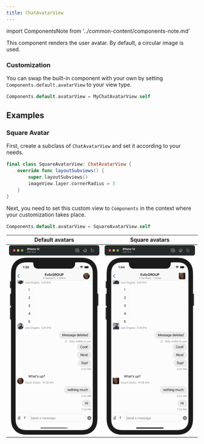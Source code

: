```yaml
---
title: ChatAvatarView
---
```


import ComponentsNote from '../common-content/components-note.md'

This component renders the user avatar. By default, a circular image is used. 

### Customization

You can swap the built-in component with your own by setting `Components.default.avatarView` to your view type.

```swift
Components.default.avatarView = MyChatAvatarView.self
```

<ComponentsNote />

## Examples

### Square Avatar

First, create a subclass of `ChatAvatarView` and set it according to your needs. 

```swift
final class SquareAvatarView: ChatAvatarView {
    override func layoutSubviews() {
        super.layoutSubviews()
        imageView.layer.cornerRadius = 3
    }
}
``` 

Next, you need to set this custom view to `Components` in the context where your customization takes place. 

```swift
Components.default.avatarView = SquareAvatarView.self
```

| Default avatars | Square avatars |
| ------------- | ------------- |
| ![Chat with default message alignment](../assets/message-layout-default.png)  | ![Chat with square avatart](../assets/message-layout-squared-avatar.png)  |

